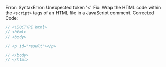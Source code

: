 Error: SyntaxError: Unexpected token '<'
Fix: Wrap the HTML code within the `<script>` tags of an HTML file in a JavaScript comment.
Corrected Code:

```js
// <!DOCTYPE html>
// <html>
// <body>

// <p id="result"></p>

// </body>
// </html>
```
